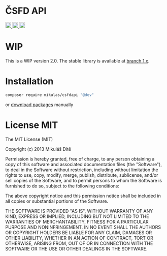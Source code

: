 # ČSFD API

<a href="https://travis-ci.org/Mikulas/csfd-api">
	<img src="https://khancdn.eu/badges.php?service=https%3A%2F%2Ftravis-ci.org%2FMikulas%2Fcsfd-api.png%3Fbranch%3Dmaster" height="18" alt="Build Status">
</a>
<a href="https://coveralls.io/r/Mikulas/csfd-api?branch=master">
	<img src="https://khancdn.eu/badges.php?service=https%3A%2F%2Fcoveralls.io%2Frepos%2FMikulas%2Fcsfd-api%2Fbadge.png%3Fbranch%3Dmaster" height="18" alt='Coverage Status' />
</a>
<a href="https://www.versioneye.com/user/projects/52b862ddec1375b24e00000e">
	<img src="https://khancdn.eu/badges.php?service=https%3A%2F%2Fwww.versioneye.com%2Fuser%2Fprojects%2F52b862ddec1375b24e00000e%2Fbadge.png" height="18" alt="Dependencies">
</a>

# WIP

This is a WIP version 2.0. The stable library is available at <a href="https://github.com/Mikulas/csfd-api/tree/1.x">branch 1.x</a>.

# Installation

```sh
composer require mikulas/csfdapi "@dev"
```
or <a href="https://github.com/Mikulas/csfd-api/releases">download packages</a> manually

# License MIT

The MIT License (MIT)

Copyright (c) 2013 Mikuláš Dítě

Permission is hereby granted, free of charge, to any person obtaining a copy
of this software and associated documentation files (the "Software"), to deal
in the Software without restriction, including without limitation the rights
to use, copy, modify, merge, publish, distribute, sublicense, and/or sell
copies of the Software, and to permit persons to whom the Software is
furnished to do so, subject to the following conditions:

The above copyright notice and this permission notice shall be included in
all copies or substantial portions of the Software.

THE SOFTWARE IS PROVIDED "AS IS", WITHOUT WARRANTY OF ANY KIND, EXPRESS OR
IMPLIED, INCLUDING BUT NOT LIMITED TO THE WARRANTIES OF MERCHANTABILITY,
FITNESS FOR A PARTICULAR PURPOSE AND NONINFRINGEMENT. IN NO EVENT SHALL THE
AUTHORS OR COPYRIGHT HOLDERS BE LIABLE FOR ANY CLAIM, DAMAGES OR OTHER
LIABILITY, WHETHER IN AN ACTION OF CONTRACT, TORT OR OTHERWISE, ARISING FROM,
OUT OF OR IN CONNECTION WITH THE SOFTWARE OR THE USE OR OTHER DEALINGS IN
THE SOFTWARE.
